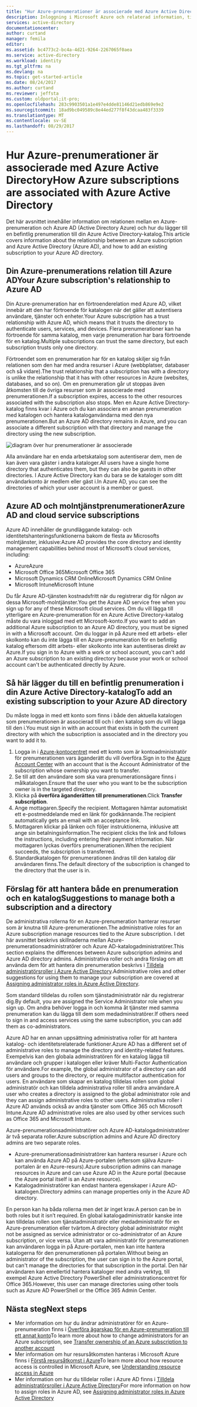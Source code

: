 ```yaml
---
title: "Hur Azure-prenumerationer är associerade med Azure Active Directory | Microsoft Docs"
description: Inloggning i Microsoft Azure och relaterad information, till exempel relationen mellan en Azure-prenumeration och Azure Active Directory.
services: active-directory
documentationcenter: 
author: curtand
manager: femila
editor: 
ms.assetid: bc4773c2-bc4a-4d21-9264-2267065f0aea
ms.service: active-directory
ms.workload: identity
ms.tgt_pltfrm: na
ms.devlang: na
ms.topic: get-started-article
ms.date: 08/24/2017
ms.author: curtand
ms.reviewer: jeffsta
ms.custom: oldportal;it-pro;
ms.openlocfilehash: 283c9903501a1e497e4dde81146d21edb869e9e2
ms.sourcegitcommit: 18ad9bc049589c8e44ed277f8f43dcaa483f3339
ms.translationtype: MT
ms.contentlocale: sv-SE
ms.lasthandoff: 08/29/2017
---
```

# <a name="how-azure-subscriptions-are-associated-with-azure-active-directory"></a><span data-ttu-id="1fb77-103">Hur Azure-prenumerationer är associerade med Azure Active Directory</span><span class="sxs-lookup"><span data-stu-id="1fb77-103">How Azure subscriptions are associated with Azure Active Directory</span></span>
<span data-ttu-id="1fb77-104">Det här avsnittet innehåller information om relationen mellan en Azure-prenumeration och Azure AD (Active Directory Azure) och hur du lägger till en befintlig prenumeration till din Azure Active Directory-katalog.</span><span class="sxs-lookup"><span data-stu-id="1fb77-104">This article covers information about the relationship between an Azure subscription and Azure Active Directory (Azure AD), and how to add an existing subscription to your Azure AD directory.</span></span>

## <a name="your-azure-subscriptions-relationship-to-azure-ad"></a><span data-ttu-id="1fb77-105">Din Azure-prenumerations relation till Azure AD</span><span class="sxs-lookup"><span data-stu-id="1fb77-105">Your Azure subscription's relationship to Azure AD</span></span>
<span data-ttu-id="1fb77-106">Din Azure-prenumeration har en förtroenderelation med Azure AD, vilket innebär att den har förtroende för katalogen när det gäller att autentisera användare, tjänster och enheter.</span><span class="sxs-lookup"><span data-stu-id="1fb77-106">Your Azure subscription has a trust relationship with Azure AD, which means that it trusts the directory to authenticate users, services, and devices.</span></span> <span data-ttu-id="1fb77-107">Flera prenumerationer kan ha förtroende för samma katalog, men varje prenumeration har bara förtroende för en katalog.</span><span class="sxs-lookup"><span data-stu-id="1fb77-107">Multiple subscriptions can trust the same directory, but each subscription trusts only one directory.</span></span> 

<span data-ttu-id="1fb77-108">Förtroendet som en prenumeration har för en katalog skiljer sig från relationen som den har med andra resurser i Azure (webbplatser, databaser och så vidare).</span><span class="sxs-lookup"><span data-stu-id="1fb77-108">The trust relationship that a subscription has with a directory is unlike the relationship that it has with other resources in Azure (websites, databases, and so on).</span></span> <span data-ttu-id="1fb77-109">Om en prenumeration går ut stoppas även åtkomsten till de övriga resurser som är associerade med prenumerationen.</span><span class="sxs-lookup"><span data-stu-id="1fb77-109">If a subscription expires, access to the other resources associated with the subscription also stops.</span></span> <span data-ttu-id="1fb77-110">Men en Azure Active Directory-katalog finns kvar i Azure och du kan associera en annan prenumeration med katalogen och hantera kataloganvändarna med den nya prenumerationen.</span><span class="sxs-lookup"><span data-stu-id="1fb77-110">But an Azure AD directory remains in Azure, and you can associate a different subscription with that directory and manage the directory using the new subscription.</span></span>

![diagram över hur prenumerationer är associerade](./media/active-directory-how-subscriptions-associated-directory/WAAD_OrgAccountSubscription.png)

<span data-ttu-id="1fb77-112">Alla användare har en enda arbetskatalog som autentiserar dem, men de kan även vara gäster i andra kataloger.</span><span class="sxs-lookup"><span data-stu-id="1fb77-112">All users have a single home directory that authenticates them, but they can also be guests in other directories.</span></span> <span data-ttu-id="1fb77-113">I Azure Active Directory kan du bara se de kataloger som ditt användarkonto är medlem eller gäst i.</span><span class="sxs-lookup"><span data-stu-id="1fb77-113">In Azure AD, you can see the directories of which your user account is a member or guest.</span></span>

## <a name="azure-ad-and-cloud-service-subscriptions"></a><span data-ttu-id="1fb77-114">Azure AD och molntjänstprenumerationer</span><span class="sxs-lookup"><span data-stu-id="1fb77-114">Azure AD and cloud service subscriptions</span></span>
<span data-ttu-id="1fb77-115">Azure AD innehåller de grundläggande katalog- och identitetshanteringsfunktionerna bakom de flesta av Microsofts molntjänster, inklusive:</span><span class="sxs-lookup"><span data-stu-id="1fb77-115">Azure AD provides the core directory and identity management capabilities behind most of Microsoft’s cloud services, including:</span></span>

* <span data-ttu-id="1fb77-116">Azure</span><span class="sxs-lookup"><span data-stu-id="1fb77-116">Azure</span></span>
* <span data-ttu-id="1fb77-117">Microsoft Office 365</span><span class="sxs-lookup"><span data-stu-id="1fb77-117">Microsoft Office 365</span></span>
* <span data-ttu-id="1fb77-118">Microsoft Dynamics CRM Online</span><span class="sxs-lookup"><span data-stu-id="1fb77-118">Microsoft Dynamics CRM Online</span></span>
* <span data-ttu-id="1fb77-119">Microsoft Intune</span><span class="sxs-lookup"><span data-stu-id="1fb77-119">Microsoft Intune</span></span>

<span data-ttu-id="1fb77-120">Du får Azure AD-tjänsten kostnadsfritt när du registrerar dig för någon av dessa Microsoft-molntjänster.</span><span class="sxs-lookup"><span data-stu-id="1fb77-120">You get the Azure AD service free when you sign up for any of these Microsoft cloud services.</span></span> <span data-ttu-id="1fb77-121">Om du vill lägga till ytterligare en Azure-prenumeration för en Azure Active Directory-katalog måste du vara inloggad med ett Microsoft-konto.</span><span class="sxs-lookup"><span data-stu-id="1fb77-121">If you want to add an additional Azure subscription to an Azure AD directory, you must be signed in with a Microsoft account.</span></span> <span data-ttu-id="1fb77-122">Om du loggar in på Azure med ett arbets- eller skolkonto kan du inte lägga till en Azure-prenumeration för en befintlig katalog eftersom ditt arbets- eller skolkonto inte kan autentiseras direkt av Azure.</span><span class="sxs-lookup"><span data-stu-id="1fb77-122">If you sign in to Azure with a work or school account, you can't add an Azure subscription to an existing directory because your work or school account can't be authenticated directly by Azure.</span></span> 

## <a name="to-add-an-existing-subscription-to-your-azure-ad-directory"></a><span data-ttu-id="1fb77-123">Så här lägger du till en befintlig prenumeration i din Azure Active Directory-katalog</span><span class="sxs-lookup"><span data-stu-id="1fb77-123">To add an existing subscription to your Azure AD directory</span></span>
<span data-ttu-id="1fb77-124">Du måste logga in med ett konto som finns i både den aktuella katalogen som prenumerationen är associerad till och i den katalog som du vill lägga till den i.</span><span class="sxs-lookup"><span data-stu-id="1fb77-124">You must sign in with an account that exists in both the current directory with which the subscription is associated and in the directory you want to add it to.</span></span> 

1. <span data-ttu-id="1fb77-125">Logga in i [Azure-kontocentret](https://account.windowsazure.com/Home/Index) med ett konto som är kontoadministratör för prenumerationen vars äganderätt du vill överföra.</span><span class="sxs-lookup"><span data-stu-id="1fb77-125">Sign in to the [Azure Account Center](https://account.windowsazure.com/Home/Index) with an account that is the Account Administrator of the subscription whose ownership you want to transfer.</span></span>
2. <span data-ttu-id="1fb77-126">Se till att den användare som ska vara prenumerationsägare finns i målkatalogen.</span><span class="sxs-lookup"><span data-stu-id="1fb77-126">Ensure that the user who you want to be the subscription owner is in the targeted directory.</span></span>
3. <span data-ttu-id="1fb77-127">Klicka på **överföra äganderätten till prenumerationen**.</span><span class="sxs-lookup"><span data-stu-id="1fb77-127">Click **Transfer subscription**.</span></span>
4. <span data-ttu-id="1fb77-128">Ange mottagaren.</span><span class="sxs-lookup"><span data-stu-id="1fb77-128">Specify the recipient.</span></span> <span data-ttu-id="1fb77-129">Mottagaren hämtar automatiskt ett e-postmeddelande med en länk för godkännande.</span><span class="sxs-lookup"><span data-stu-id="1fb77-129">The recipient automatically gets an email with an acceptance link.</span></span>
5. <span data-ttu-id="1fb77-130">Mottagaren klickar på länken och följer instruktionerna, inklusive att ange sin betalningsinformation.</span><span class="sxs-lookup"><span data-stu-id="1fb77-130">The recipient clicks the link and follows the instructions, including entering their payment information.</span></span> <span data-ttu-id="1fb77-131">När mottagaren lyckas överförs prenumerationen.</span><span class="sxs-lookup"><span data-stu-id="1fb77-131">When the recipient succeeds, the subscription is transferred.</span></span> 
6. <span data-ttu-id="1fb77-132">Standardkatalogen för prenumerationen ändras till den katalog där användaren finns.</span><span class="sxs-lookup"><span data-stu-id="1fb77-132">The default directory of the subscription is changed to the directory that the user is in.</span></span>


## <a name="suggestions-to-manage-both-a-subscription-and-a-directory"></a><span data-ttu-id="1fb77-133">Förslag för att hantera både en prenumeration och en katalog</span><span class="sxs-lookup"><span data-stu-id="1fb77-133">Suggestions to manage both a subscription and a directory</span></span>
<span data-ttu-id="1fb77-134">De administrativa rollerna för en Azure-prenumeration hanterar resurser som är knutna till Azure-prenumerationen.</span><span class="sxs-lookup"><span data-stu-id="1fb77-134">The administrative roles for an Azure subscription manage resources tied to the Azure subscription.</span></span> <span data-ttu-id="1fb77-135">I det här avsnittet beskrivs skillnaderna mellan Azure-prenumerationsadministratörer och Azure AD-katalogadministratörer.</span><span class="sxs-lookup"><span data-stu-id="1fb77-135">This section explains the differences between Azure subscription admins and Azure AD directory admins.</span></span> <span data-ttu-id="1fb77-136">Administrativa roller och andra förslag om att använda dem för att hantera din prenumeration beskrivs i [Tilldela administratörsroller i Azure Active Directory](active-directory-assign-admin-roles.md).</span><span class="sxs-lookup"><span data-stu-id="1fb77-136">Administrative roles and other suggestions for using them to manage your subscription are covered at [Assigning administrator roles in Azure Active Directory](active-directory-assign-admin-roles.md).</span></span>

<span data-ttu-id="1fb77-137">Som standard tilldelas du rollen som tjänstadministratör när du registrerar dig.</span><span class="sxs-lookup"><span data-stu-id="1fb77-137">By default, you are assigned the Service Administrator role when you sign up.</span></span> <span data-ttu-id="1fb77-138">Om andra behöver logga in och komma åt tjänster med samma prenumeration kan du lägga till dem som medadministratörer.</span><span class="sxs-lookup"><span data-stu-id="1fb77-138">If others need to sign in and access services using the same subscription, you can add them as co-administrators.</span></span> 

<span data-ttu-id="1fb77-139">Azure AD har en annan uppsättning administrativa roller för att hantera katalog- och identitetsrelaterade funktioner.</span><span class="sxs-lookup"><span data-stu-id="1fb77-139">Azure AD has a different set of administrative roles to manage the directory and identity-related features.</span></span> <span data-ttu-id="1fb77-140">Exempelvis kan den globala administratören för en katalog lägga till användare och grupper i katalogen eller kräver Multi-Factor Authentication för användare.</span><span class="sxs-lookup"><span data-stu-id="1fb77-140">For example, the global administrator of a directory can add users and groups to the directory, or require multifactor authentication for users.</span></span> <span data-ttu-id="1fb77-141">En användare som skapar en katalog tilldelas rollen som global administratör och kan tilldela administrativa roller till andra användare.</span><span class="sxs-lookup"><span data-stu-id="1fb77-141">A user who creates a directory is assigned to the global administrator role and they can assign administrative roles to other users.</span></span> <span data-ttu-id="1fb77-142">Administrativa roller i Azure AD används också av andra tjänster som Office 365 och Microsoft Intune.</span><span class="sxs-lookup"><span data-stu-id="1fb77-142">Azure AD administrative roles are also used by other services such as Office 365 and Microsoft Intune.</span></span> 

<span data-ttu-id="1fb77-143">Azure-prenumerationsadministratörer och Azure AD-katalogadministratörer är två separata roller.</span><span class="sxs-lookup"><span data-stu-id="1fb77-143">Azure subscription admins and Azure AD directory admins are two separate roles.</span></span> 
* <span data-ttu-id="1fb77-144">Azure-prenumerationsadministratörer kan hantera resurser i Azure och kan använda Azure AD på Azure-portalen (eftersom själva Azure-portalen är en Azure-resurs).</span><span class="sxs-lookup"><span data-stu-id="1fb77-144">Azure subscription admins can manage resources in Azure and can use Azure AD in the Azure portal (because the Azure portal itself is an Azure resource).</span></span> 
* <span data-ttu-id="1fb77-145">Katalogadministratörer kan endast hantera egenskaper i Azure AD-katalogen.</span><span class="sxs-lookup"><span data-stu-id="1fb77-145">Directory admins can manage properties only in the Azure AD directory.</span></span>

<span data-ttu-id="1fb77-146">En person kan ha båda rollerna men det är inget krav.</span><span class="sxs-lookup"><span data-stu-id="1fb77-146">A person can be in both roles but it isn’t required.</span></span> <span data-ttu-id="1fb77-147">En global katalogadministratör kanske inte kan tilldelas rollen som tjänstadministratör eller medadministratör för en Azure-prenumeration eller tvärtom.</span><span class="sxs-lookup"><span data-stu-id="1fb77-147">A directory global administrator might not be assigned as service administrator or co-administrator of an Azure subscription, or vice versa.</span></span> <span data-ttu-id="1fb77-148">Utan att vara administratör för prenumerationen kan användaren logga in på Azure-portalen, men kan inte hantera katalogerna för den prenumerationen på portalen.</span><span class="sxs-lookup"><span data-stu-id="1fb77-148">Without being an administrator of the subscription, the user can sign in to the Azure portal, but can't manage the directories for that subscription in the portal.</span></span> <span data-ttu-id="1fb77-149">Den här användaren kan emellertid hantera kataloger med andra verktyg, till exempel Azure Active Directory PowerShell eller administrationscentret för Office 365.</span><span class="sxs-lookup"><span data-stu-id="1fb77-149">However, this user can manage directories using other tools such as Azure AD PowerShell or the Office 365 Admin Center.</span></span>

## <a name="next-steps"></a><span data-ttu-id="1fb77-150">Nästa steg</span><span class="sxs-lookup"><span data-stu-id="1fb77-150">Next steps</span></span>
* <span data-ttu-id="1fb77-151">Mer information om hur du ändrar administratörer för en Azure-prenumeration finns i [Överföra ägarskap för en Azure-prenumeration till ett annat konto](../billing/billing-subscription-transfer.md)</span><span class="sxs-lookup"><span data-stu-id="1fb77-151">To learn more about how to change administrators for an Azure subscription, see [Transfer ownership of an Azure subscription to another account](../billing/billing-subscription-transfer.md)</span></span>
* <span data-ttu-id="1fb77-152">Mer information om hur resursåtkomsten hanteras i Microsoft Azure finns i [Förstå resursåtkomst i Azure](active-directory-understanding-resource-access.md)</span><span class="sxs-lookup"><span data-stu-id="1fb77-152">To learn more about how resource access is controlled in Microsoft Azure, see [Understanding resource access in Azure](active-directory-understanding-resource-access.md)</span></span>
* <span data-ttu-id="1fb77-153">Mer information om hur du tilldelar roller i Azure AD finns i [Tilldela administratörsroller i Azure Active Directory](active-directory-assign-admin-roles-azure-portal.md)</span><span class="sxs-lookup"><span data-stu-id="1fb77-153">For more information on how to assign roles in Azure AD, see [Assigning administrator roles in Azure Active Directory](active-directory-assign-admin-roles-azure-portal.md)</span></span>

<!--Image references-->
[1]: ./media/active-directory-how-subscriptions-associated-directory/WAAD_PassThruAuth.png
[2]: ./media/active-directory-how-subscriptions-associated-directory/WAAD_OrgAccountSubscription.png
[3]: ./media/active-directory-how-subscriptions-associated-directory/WAAD_SignInDisambiguation.PNG
